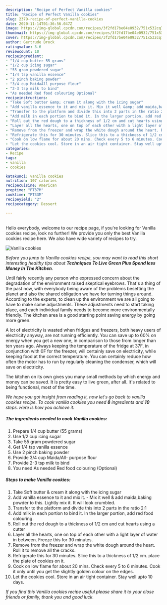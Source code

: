 ```yaml
---
description: "Recipe of Perfect Vanilla cookies"
title: "Recipe of Perfect Vanilla cookies"
slug: 2379-recipe-of-perfect-vanilla-cookies
date: 2020-11-14T01:36:56.047Z
image: https://img-global.cpcdn.com/recipes/3f2fd17be04e0932/751x532cq70/vanilla-cookies-recipe-main-photo.jpg
thumbnail: https://img-global.cpcdn.com/recipes/3f2fd17be04e0932/751x532cq70/vanilla-cookies-recipe-main-photo.jpg
cover: https://img-global.cpcdn.com/recipes/3f2fd17be04e0932/751x532cq70/vanilla-cookies-recipe-main-photo.jpg
author: Gertrude Brock
ratingvalue: 3.6
reviewcount: 10
recipeingredient:
- "1/4 cup butter 55 grams"
- "1/2 cup icing sugar"
- "55 gram powdered sugar"
- "1/4 tsp vanilla essence"
- "2 pinch baking powder"
- "3/4 cup MaidaAll purpose flour"
- "2-3 tsp milk to bind"
- "As needed Red food colouring Optional"
recipeinstructions:
- "Take Soft butter &amp; cream it along with the icing sugar"
- "Add vanilla essence to it and mix it. Mix it well &amp; add maida,baking powder to this. Lightly mix it. It will look crumbled."
- "Transfer to the platform and divide this into 2 parts in the ratio 2:1"
- "Add milk in each portion to bind it. In the larger portion, add red food colouring."
- "Roll out the red dough to a thickness of 1/2 cm and cut hearts using a cutter"
- "Layer all the hearts, one on top of each other with a light layer of water in between. Freeze this for 30 minutes."
- "Remove from the freezer and wrap the white dough around the heart. Roll it to remove all the cracks."
- "Refrigerate this for 30 minutes. Slice this to a thickness of 1/2 cm. place the plate of cookies on it."
- "Cook on low flame for about 20 mins. Check every 5 to 6 minutes. Cook it only until you get the slightly golden colour on the edges."
- "Let the cookies cool. Store in an air tight container. Stay well upto 10 days."
categories:
- Recipe
tags:
- vanilla
- cookies

katakunci: vanilla cookies 
nutrition: 107 calories
recipecuisine: American
preptime: "PT37M"
cooktime: "PT33M"
recipeyield: "2"
recipecategory: Dessert

---
```

<br>
Hello everybody, welcome to our recipe page, if you're looking for Vanilla cookies recipe, look no further! We provide you only the best Vanilla cookies recipe here. We also have wide variety of recipes to try.
<br>


![Vanilla cookies](https://img-global.cpcdn.com/recipes/3f2fd17be04e0932/751x532cq70/vanilla-cookies-recipe-main-photo.jpg)

<i>Before you jump to Vanilla cookies recipe, you may want to read this short interesting healthy tips about 
<strong>Techniques To Live Green Plus Spend less Money In The Kitchen</strong>.</i>
</br>

Until fairly recently any person who expressed concern about the degradation of the environment raised skeptical eyebrows. That's a thing of the past now, with everybody being aware of the problems besetting the planet and also the shared obligation we have for turning things around. According to the experts, to clean up the environment we are all going to have to make some adjustments. These adjustments need to start taking place, and each individual family needs to become more environmentally friendly. The kitchen area is a good starting point saving energy by going more green.

A lot of electricity is wasted when fridges and freezers, both heavy users of electricity anyway, are not running efficiently. You can save up to 60% on energy when you get a new one, in comparison to those from longer than ten years ago. Always keeping the temperature of the fridge at 37F, in conjunction with 0F for the freezer, will certainly save on electricity, while keeping food at the correct temperature. You can certainly reduce how often the motor has to run by regularly cleaning the condenser, which will save on electricity.

The kitchen on its own gives you many small methods by which energy and money can be saved. It is pretty easy to live green, after all. It's related to being functional, most of the time.


<i>We hope you got insight from reading it, now let's go back to vanilla cookies recipe. To cook vanilla cookies you need <strong>8</strong> ingredients and <strong>10</strong> steps. Here is how you achieve it.
</i>

##### The ingredients needed to cook Vanilla cookies:

1. Prepare 1/4 cup butter (55 grams)
1. Use 1/2 cup icing sugar
1. Take 55 gram powdered sugar
1. Get 1/4 tsp vanilla essence
1. Use 2 pinch baking powder
1. Provide 3/4 cup Maida/All- purpose flour
1. Provide 2-3 tsp milk to bind
1. You need As needed Red food colouring (Optional)


##### Steps to make Vanilla cookies:

1. Take Soft butter &amp; cream it along with the icing sugar
1. Add vanilla essence to it and mix it. - Mix it well &amp; add maida,baking powder to this. Lightly mix it. It will look crumbled.
1. Transfer to the platform and divide this into 2 parts in the ratio 2:1
1. Add milk in each portion to bind it. In the larger portion, add red food colouring.
1. Roll out the red dough to a thickness of 1/2 cm and cut hearts using a cutter
1. Layer all the hearts, one on top of each other with a light layer of water in between. Freeze this for 30 minutes.
1. Remove from the freezer and wrap the white dough around the heart. Roll it to remove all the cracks.
1. Refrigerate this for 30 minutes. Slice this to a thickness of 1/2 cm. place the plate of cookies on it.
1. Cook on low flame for about 20 mins. Check every 5 to 6 minutes. Cook it only until you get the slightly golden colour on the edges.
1. Let the cookies cool. Store in an air tight container. Stay well upto 10 days.


<i>If you find this Vanilla cookies recipe useful please share it to your close friends or family, thank you and good luck.</i>
